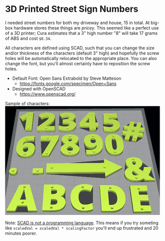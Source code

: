 # 3D Printed Street Sign Numbers

I needed street numbers for both my driveway and house, 15 in
total. At big-box hardware stores these things are _pricey_. This
seemed like a perfect use of a 3D printer; Cura estimates that a 3"
high number "8" will take 17 grams of ABS and cost `$0.34`.

All characters are defined using SCAD, such that you can change the
size and/or thickness of the characters (default 3" high) and
hopefully the screw holes will be automatically relocated to the
appropriate place. You can also change the font, but you'll almost
certainly have to reposition the screw holes.

* Default Font: Open Sans Extrabold by Steve Matteson
  * https://fonts.google.com/specimen/Open+Sans
* Designed with OpenSCAD
  * https://www.openscad.org/

Sample of characters:
![Sample in Cura](CuraPreview.png)

Note: [SCAD is not a programming language][NoProg]. This means if you
try someting like `scaledVal = scaledVal * scalingFactor` you'll end
up frustrated and 20 minutes poorer.

[NoProg]: http://forum.openscad.org/A-A-1-td11385.html
